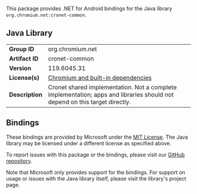 This package provides .NET for Android bindings for the Java library `org.chromium.net:cronet-common`.

## Java Library

| | |
|-|-|
| **Group ID** | org.chromium.net |
| **Artifact ID** | cronet-common |
| **Version** | 119.6045.31 |
| **License(s)** | [Chromium and built-in dependencies](https://storage.cloud.google.com/chromium-cronet/android/119.0.6045.31/Release/cronet/LICENSE) |
| **Description** | Cronet shared implementation. Not a complete implementation; apps and libraries should not depend on this target directly. |

## Bindings

These bindings are provided by Microsoft under the [MIT License](https://opensource.org/licenses/MIT). The Java
library may be licensed under a different license as specified above.

To report issues with this package or the bindings, please visit our [GitHub repository](https://aka.ms/android-libraries).

Note that Microsoft only provides support for the bindings. For support on
usage or issues with the Java library itself, please visit the library's project page.
